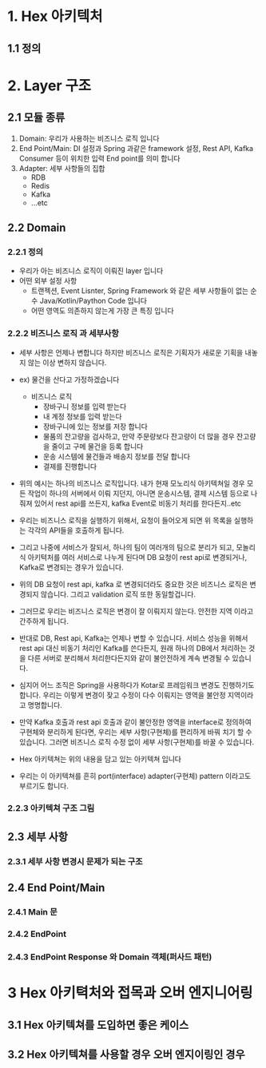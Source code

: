 # 1. Hex 아키텍처

## 1.1 정의

# 2. Layer 구조

## 2.1 모듈 종류

1. Domain: 우리가 사용하는 비즈니스 로직 입니다
2. End Point/Main: DI 설정과 Spring 과같은 framework 설정, Rest API, Kafka Consumer 등이 위치한 입력 End point를 의미 합니다
3. Adapter: 세부 사항들의 집합
    - RDB
    - Redis
    - Kafka
    - ...etc

## 2.2 Domain

### 2.2.1 정의

- 우리가 아는 비즈니스 로직이 이뤄진 layer 입니다
- 어떤 외부 설정 사항
    - 트랜젝션, Event Lisnter, Spring Framework 와 같은 세부 사항들이 없는 순수 Java/Kotlin/Paython Code 입니다
    - 어떤 영역도 의존하지 않는게 가장 큰 특징 입니다

### 2.2.2 비즈니스 로직 과 세부사항

- 세부 사항은 언제나 변합니다 하지만 비즈니스 로직은 기획자가 새로운 기획을 내놓지 않는 이상 변하지 않습니다.
- ex) 물건을 산다고 가정하겠습니다
    - 비즈니스 로직
        - 장바구니 정보를 입력 받는다
        - 내 계정 정보를 입력 받는다
        - 장바구니에 있는 정보를 저장 합니다
        - 물품의 잔고량을 검사하고, 만약 주문량보다 잔고량이 더 많을 경우 잔고량을 줄이고 구메 물건을 등록 합니다
        - 운송 시스템에 물건들과 배송지 정보를 전달 합니다
        - 결제를 진행합니다

- 위의 예시는 하나의 비즈니스 로직입니다. 내가 현재 모노리식 아키텍쳐일 경우 모든 작업이 하나의 서버에서 이뤄 지던지, 아니면 운송시스템, 결제 시스템 등으로 나줘져 있어서 rest api를 쓰든지, kafka Event로 비동기 처리를 한다든지..etc
- 우리는 비즈니스 로직을 실행하기 위해서, 요청이 들어오게 되면 위 목록을 실행하는 각각의 API들을 호출하게 됩니다.
- 그리고 나중에 서비스가 잘되서, 하나의 팀이 여러개의 팀으로 분리가 되고, 모놀리식 아키텩처를 여러 서비스로 나누게 된다며 DB 요청이 rest api로 변경되거나, Kafka로 변경되는 경우가 있습니다.
- 위의 DB 요청이 rest api, kafka 로 변경되더라도 중요한 것은 비즈니스 로직은 변경되지 않습니다. 그리고 validation 로직 또한 동일할겁니다.
- 그러므로 우리는 비즈니스 로직은 변경이 잘 이뤄지지 않는다. 안전한 지역 이라고 간주하게 됩니다.
- 반대로 DB, Rest api, Kafka는 언제나 변할 수 있습니다. 서비스 성능을 위해서 rest api 대신 비동기 처리인 Kafka를 쓴다든지, 원래 하나의 DB에서 처리하는 것을 다른 서버로 분리해서 처리한다든지와 같이 불안전하게 계속 변경될 수 있습니다.
- 심지어 어느 조직은 Spring을 사용하다가 Kotar로 프레임워크 변경도 진행하기도 합니다. 우리는 이렇게 변경이 잦고 수정이 다수 이뤄지는 영역을 불안정 지역이라고 명명합니다.
- 만약 Kafka 호출과 rest api 호출과 같이 불안정한 영역을 interface로 정의하여 구현체와 분리하게 된다면, 우리는 세부 사항(구현체)를 편리하게 바꿔 치기 할 수 있습니다. 그러면 비즈니스 로직 수정 없이 세부 사항(구현체)를 바꿀 수 있습니다.
- Hex 아키텍쳐는 위의 내용을 담고 있는 아키텍쳐 입니다
- 우리는 이 아키텍쳐를 흔히 port(interface) adapter(구현체) pattern 이라고도 부르기도 합니다.

### 2.2.3 아키텍쳐 구조 그림

## 2.3 세부 사항

### 2.3.1 세부 사항 변경시 문제가 되는 구조

## 2.4 End Point/Main

### 2.4.1 Main 문

### 2.4.2 EndPoint

### 2.4.3 EndPoint Response 와 Domain 객체(퍼사드 패턴)

# 3 Hex 아키텩처와 접목과 오버 엔지니어링

## 3.1 Hex 아키텍쳐를 도입하면 좋은 케이스

## 3.2 Hex 아키텍쳐를 사용할 경우 오버 엔지이링인 경우